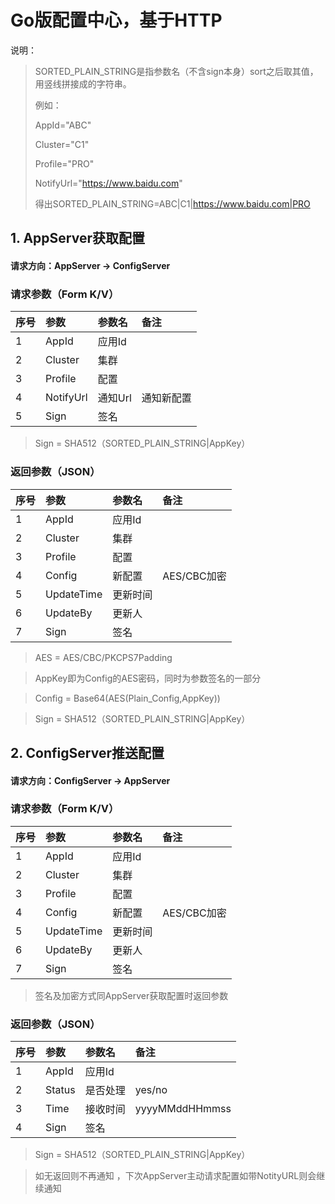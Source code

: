 # Go版配置中心，基于HTTP

说明：
> SORTED_PLAIN_STRING是指参数名（不含sign本身）sort之后取其值，用竖线拼接成的字符串。
>
> 例如：
> 
> AppId="ABC"
> 
> Cluster="C1"
> 
> Profile="PRO"
> 
> NotifyUrl="https://www.baidu.com"
> 
> 得出SORTED_PLAIN_STRING=ABC|C1|https://www.baidu.com|PRO

## 1. AppServer获取配置

#### 请求方向：AppServer -> ConfigServer

### 请求参数（Form K/V）

|序号|参数|参数名|备注|
|:---|:---|:---|:---|
|1|AppId|应用Id||
|2|Cluster|集群||
|3|Profile|配置||
|4|NotifyUrl|通知Url|通知新配置|
|5|Sign|签名||

> Sign = SHA512（SORTED_PLAIN_STRING|AppKey）

### 返回参数（JSON）


|序号|参数|参数名|备注|
|:---|:---|:---|:---|
|1|AppId|应用Id||
|2|Cluster|集群||
|3|Profile|配置||
|4|Config|新配置|AES/CBC加密|
|5|UpdateTime|更新时间||
|6|UpdateBy|更新人||
|7|Sign|签名||

> AES = AES/CBC/PKCPS7Padding

> AppKey即为Config的AES密码，同时为参数签名的一部分

> Config = Base64(AES(Plain_Config,AppKey))

> Sign = SHA512（SORTED_PLAIN_STRING|AppKey）

## 2. ConfigServer推送配置

#### 请求方向：ConfigServer -> AppServer

### 请求参数（Form K/V）

|序号|参数|参数名|备注|
|:---|:---|:---|:---|
|1|AppId|应用Id||
|2|Cluster|集群||
|3|Profile|配置||
|4|Config|新配置|AES/CBC加密|
|5|UpdateTime|更新时间||
|6|UpdateBy|更新人||
|7|Sign|签名||

> 签名及加密方式同AppServer获取配置时返回参数

### 返回参数（JSON）

|序号|参数|参数名|备注|
|:---|:---|:---|:---|
|1|AppId|应用Id||
|2|Status|是否处理|yes/no|
|3|Time|接收时间|yyyyMMddHHmmss|
|4|Sign|签名||

> Sign = SHA512（SORTED_PLAIN_STRING|AppKey）

> 如无返回则不再通知 ，下次AppServer主动请求配置如带NotityURL则会继续通知